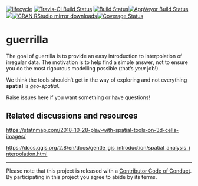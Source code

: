 
<!-- README.md is generated from README.Rmd. Please edit that file -->

[![lifecycle](https://img.shields.io/badge/lifecycle-maturing-blue.svg)](https://www.tidyverse.org/lifecycle/#maturing)
[![Travis-CI Build
Status](http://badges.herokuapp.com/travis/mdsumner/guerrilla?branch=master&env=BUILD_NAME=trusty_release&label=linux)](https://travis-ci.org/mdsumner/guerrilla)
[![Build
Status](http://badges.herokuapp.com/travis/mdsumner/guerrilla?branch=master&env=BUILD_NAME=osx_release&label=osx)](https://travis-ci.org/mdsumner/guerrilla)[![AppVeyor
Build
Status](https://ci.appveyor.com/api/projects/status/github/mdsumner/guerrilla?branch=master&svg=true)](https://ci.appveyor.com/project/mdsumner/guerrilla)[![](http://www.r-pkg.org/badges/version/guerrilla)](http://www.r-pkg.org/pkg/guerrilla)[![CRAN
RStudio mirror
downloads](http://cranlogs.r-pkg.org/badges/guerrilla)](http://www.r-pkg.org/pkg/guerrilla)[![Coverage
Status](https://img.shields.io/codecov/c/github/mdsumner/guerrilla/master.svg)](https://codecov.io/github/mdsumner/guerrilla?branch=master)

# guerrilla

The goal of guerrilla is to provide an easy introduction to
interpolation of irregular data. The motivation is to help find a simple
answer, not to ensure you do the most rigourous modelling possible
(that’s *your* job\!).

We think the tools shouldn’t get in the way of exploring and not
everything **spatial** is *geo-spatial*.

Raise issues here if you want something or have questions\!

## Related discussions and resources

<https://statnmap.com/2018-10-28-play-with-spatial-tools-on-3d-cells-images/>

<https://docs.qgis.org/2.8/en/docs/gentle_gis_introduction/spatial_analysis_interpolation.html>

-----

Please note that this project is released with a [Contributor Code of
Conduct](CONDUCT.md). By participating in this project you agree to
abide by its terms.
